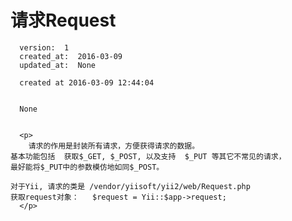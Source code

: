 
  # 请求Request

      version:  1
      created_at:  2016-03-09
      updated_at:  None

      created at 2016-03-09 12:44:04 


      None


      <p>
      	请求的作用是封装所有请求，方便获得请求的数据。 
	基本功能包括  获取$_GET, $_POST, 以及支持  $_PUT 等其它不常见的请求，
	最好能将$_PUT中的参数模仿地如同$_POST。 

	对于Yii, 请求的类是 /vendor/yiisoft/yii2/web/Request.php
	获取request对象：   $request = Yii::$app->request;
      </p>

  